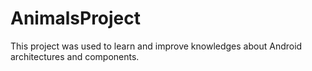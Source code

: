 # AnimalsProject
This project was used to learn and improve knowledges about Android architectures and components.
